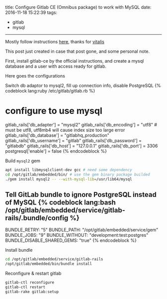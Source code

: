 title: Configure Gitlab CE (Omnibus package) to work with MySQL
date: 2016-11-18 15:22:39
tags:
- gitlab
- mysql
---
Mostly follow instructions [here](https://blog.vitalis.io/posts/2016/04/04/gitlabce-omnibus-mysql/), thanks for [vitalis](https://blog.vitalis.io/)

This post just created in case that post gone, and some personal note.

<!-- more -->

First, install gitlab-ce by the official instructions, and create a mysql database and a user with access ready for gitlab.

Here goes the configurations

Switch db adaptor to mysql2, fill up connection info, disable PostgreSQL
{% codeblock lang:ruby /etc/gitlab/gitlab.rb %}
# configure to use mysql
gitlab_rails['db_adapter'] = "mysql2"
gitlab_rails['db_encoding'] = "utf8" # must be utf8, utf8mb4 will cause index size too large error
gitlab_rails['db_database'] = "gitlabhq_production"
gitlab_rails['db_username'] = "gitlab"
gitlab_rails['db_password'] = "gitlabdb"
gitlab_rails['db_host'] = "127.0.0.1"
gitlab_rails['db_port'] = 3306
postgresql['enable'] = false
{% endcodeblock %}

Build `mysql2` gem
```bash
apt install libmysqlclient-dev gcc # need some dependency
cd /opt/gitlab/embedded/bin/ # use the gem binary package builded
./gem install mysql2 -- --with-mysql-lib=/usr/lib64/mysql
```

Tell GitLab bundle to ignore PostgreSQL instead of MySQL
{% codeblock lang:bash /opt/gitlab/embedded/service/gitlab-rails/.bundle/config %}
---
BUNDLE_RETRY: "5"
BUNDLE_PATH: "/opt/gitlab/embedded/service/gem"
BUNDLE_JOBS: "9"
BUNDLE_WITHOUT: "development:test:postgres"
BUNDLE_DISABLE_SHARED_GEMS: "true"
{% endcodeblock %}

Install bundle
```bash
cd /opt/gitlab/embedded/service/gitlab-rails
/opt/gitlab/embedded/bin/bundle install
```
Reconfigure & restart gitlab
```bash
gitlab-ctl reconfigure
gitlab-ctl restart
gitlab-rake gitlab:setup
```